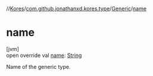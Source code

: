 //[Kores](../../../index.md)/[com.github.jonathanxd.kores.type](../index.md)/[Generic](index.md)/[name](name.md)

# name

[jvm]\
open override val [name](name.md): [String](https://kotlinlang.org/api/latest/jvm/stdlib/kotlin/-string/index.html)

Name of the generic type.
